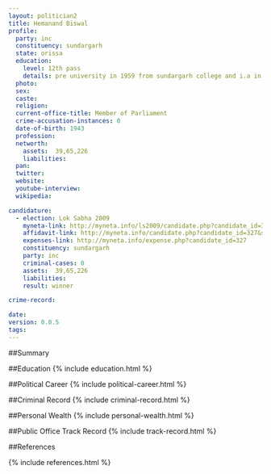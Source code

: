 ```yaml
---
layout: politician2
title: Hemanand Biswal
profile: 
  party: inc
  constituency: sundargarh
  state: orissa
  education: 
    level: 12th pass
    details: pre university in 1959 from sundargarh college and i.a in 1960 from sambalpur
  photo: 
  sex: 
  caste: 
  religion: 
  current-office-title: Member of Parliament
  crime-accusation-instances: 0
  date-of-birth: 1943
  profession: 
  networth: 
    assets:  39,65,226
    liabilities: 
  pan: 
  twitter: 
  website: 
  youtube-interview: 
  wikipedia: 

candidature: 
  - election: Lok Sabha 2009
    myneta-link: http://myneta.info/ls2009/candidate.php?candidate_id=327
    affidavit-link: http://myneta.info/candidate.php?candidate_id=327&scan=original
    expenses-link: http://myneta.info/expense.php?candidate_id=327
    constituency: sundargarh 
    party: inc
    criminal-cases: 0
    assets:  39,65,226
    liabilities: 
    result: winner 

crime-record: 

date: 
version: 0.0.5
tags: 
---
```

##Summary


##Education
{% include education.html %}


##Political Career
{% include political-career.html %}


##Criminal Record
{% include criminal-record.html %}


##Personal Wealth
{% include personal-wealth.html %}


##Public Office Track Record
{% include track-record.html %}


##References


{% include references.html %}